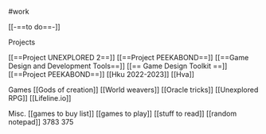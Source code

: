 #work


[[-==to do==-]]


Projects

[[==Project UNEXPLORED 2==]]
[[==Project PEEKABOND==]]
[[==Game Design and Development Tools==]]
[[== Game Design Toolkit ==]]
[[==Project PEEKABOND==]]
[[Hku 2022-2023]]
[[Hva]]


Games
[[Gods of creation]]
[[World weavers]]
[[Oracle tricks]]
[[Unexplored RPG]]
[[Lifeline.io]]

Misc.
[[games to buy list]]
[[games to play]]
[[stuff to read]]
[[random notepad]]
3783
375

